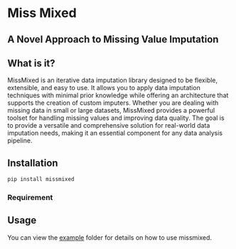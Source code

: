 # Miss Mixed

## A Novel Approach to Missing Value Imputation

## What is it?
MissMixed is an iterative data imputation library designed to be flexible, extensible, and easy to use. It allows you to apply data imputation techniques with minimal prior knowledge while offering an architecture that supports the creation of custom imputers. Whether you are dealing with missing data in small or large datasets, MissMixed provides a powerful toolset for handling missing values and improving data quality. The goal is to provide a versatile and comprehensive solution for real-world data imputation needs, making it an essential component for any data analysis pipeline.
## Installation

```bash
pip install missmixed
```

### Requirement

## Usage
You can view the [example](./examples) folder for details on how to use missmixed.

